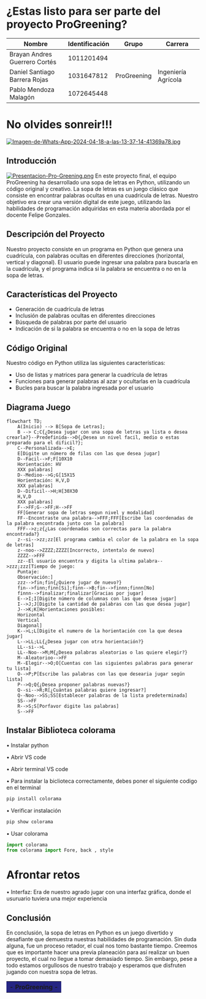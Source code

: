 # ¿Estas listo para ser parte del proyecto ProGreening?

| Nombre                       | Identificación |      Grupo      |      Carrera        |
|------------------------------|----------------|-----------------|---------------------|
| Brayan Andres Guerrero Cortés| 1011201494     |                 |                     |
| Daniel Santiago Barrera Rojas| 1031647812     |   ProGreening   | Ingeniería Agrícola |
| Pablo Mendoza Malagón        | 1072645448     |                 |                     |

# No olvides sonreir!!!
[![Imagen-de-Whats-App-2024-04-18-a-las-13-37-14-41369a78.jpg](https://i.postimg.cc/MKtYzt5J/Imagen-de-Whats-App-2024-04-18-a-las-13-37-14-41369a78.jpg)](https://postimg.cc/CzB8NG9c)
<table cellspacing="1" bgcolor="" align="center">
  <tr bgcolor="#252582">
    <th><b>- ProGreening - </b></th>
  </tr>

## Introducción
[![Presentacion-Pro-Greening.png](https://i.postimg.cc/6pXfs0yZ/Presentacion-Pro-Greening.png)](https://postimg.cc/0bVwD7G5)
En este proyecto final, el equipo ProGreening ha desarrollado una sopa de letras en Python, utilizando un código original y creativo. La sopa de letras es un juego clásico que consiste en encontrar palabras ocultas en una cuadrícula de letras. Nuestro objetivo era crear una versión digital de este juego, utilizando las habilidades de programación adquiridas en esta materia abordada por el docente Felipe Gonzales.

## Descripción del Proyecto

Nuestro proyecto consiste en un programa en Python que genera una cuadrícula, con palabras ocultas en diferentes direcciones (horizontal, vertical y diagonal). El usuario puede ingresar una palabra para buscarla en la cuadrícula, y el programa indica si la palabra se encuentra o no en la sopa de letras.

## Características del Proyecto

- Generación de cuadrícula de letras
- Inclusión de palabras ocultas en diferentes direcciones
- Búsqueda de palabras por parte del usuario
- Indicación de si la palabra se encuentra o no en la sopa de letras

## Código Original

Nuestro código en Python utiliza las siguientes características:

- Uso de listas y matrices para generar la cuadrícula de letras
- Funciones para generar palabras al azar y ocultarlas en la cuadrícula
- Bucles para buscar la palabra ingresada por el usuario

## Diagrama Juego
````mermaid
flowchart TD;
    A(Inicio) --> B[Sopa de Letras]; 
    B --> C;C{¿Desea jugar con una sopa de letras ya lista o desea crearla?}--Predefinida-->D{¿Desea un nivel facil, medio o estas preparado para el dificil?};
    C--Personalizada-->E;
    E[Digite un número de filas con las que desea jugar]
    D--Facil-->F;F[10X10
    Horientación: HV
    XXX palabras]
    D--Medioo-->G;G[15X15
    Horientación: H,V,D
    XXX palabras]
    D--Dificil-->H;H[30X30
    H,V,D
    XXX palabras]
    F-->FF;G-->FF;H-->FF
    FF[Generar sopa de letras segun nivel y modalidad]
    FF--Encontraste una palabra-->FFF;FFF[Escribe las coordenadas de la palabra encontrada junto con la palabra]
    FFF-->z;z{¿Las coordenadas son correctas para la palabra encontrada?}
    z--si-->zz;zz[El programa cambia el color de la palabra en la sopa de letras]
    z--noo-->ZZZZ;ZZZZ[Incorrecto, intentalo de nuevo]
    ZZZZ-->FFF
    zz--El usuario encuentra y digita la ultima palabra-->zzz;zzz[Tiempo de juego:
    Puntaje:
    Observación:]
    zzz-->fin;fin{¿Quiere jugar de nuevo?}
    fin-->finn;finn[Si];finn-->B;fin-->finnn;finnn[No]
    finnn-->finalizar;finalizar[Gracias por jugar]
    E-->I;I[Digite número de columnas con las que desea jugar]
    I-->J;J[Digite la cantidad de palabras con las que desea jugar]
    J-->K;K[Horientaciones posibles:
    Horizontal
    Vertical
    Diagonal]
    K-->L;L[Digite el numero de la horientación con la que desea jugar]
    L-->LL;LL{¿Desea jugar con otra horientación?}
    LL--si-->L
    LL--Noo-->M;M{¿Desea palabras aleatorias o las quiere elegir?}
    M--Aleatorioo-->FF
    M--Elegir-->O;O[Cuentas con las siguientes palabras para generar tu lista]
    O-->P;P[Escribe las palabras con las que desearia jugar según lista]
    P-->Q;Q{¿Desea proponer palabras nuevas?}
    Q--si-->R;R[¿Cuántas palabras quiere ingresar?]
    Q--Noo-->SS;SS[Establecer palabras de la lista predeterminada]
    SS-->FF
    R-->S;S[Porfavor digite las palabras]
    S-->FF

````

## Instalar Biblioteca colorama
• Instalar python

• Abrir VS code

• Abrir terminal  VS code

• Para instalar la biclioteca correctamente, debes poner el siguiente codigo en el terminal
````python
pip install colorama
````
• Verificar instalación
````python
pip show colorama
````
• Usar colorama
````python
import colorama
from colorama import Fore, back , style
```` 


# Afrontar retos
• Interfaz: Era de nuestro agrado jugar con una interfaz gráfica, donde el usuruario tuviera una mejor experiencia


## Conclusión

En conclusión, la sopa de letras en Python es un juego divertido y desafiante que demuestra nuestras habilidades de programación. Sin duda alguna, fue un proceso retador, el cual nos tomo bastante tiempo. Creemos que es importante hacer una previa planeación para así realizar un buen proyecto, el cual no llegue a tomar demasiado tiempo. Sin embargo, pese a todo estamos orgullosos de nuestro trabajo y esperamos que disfruten jugando con nuestra sopa de letras.

